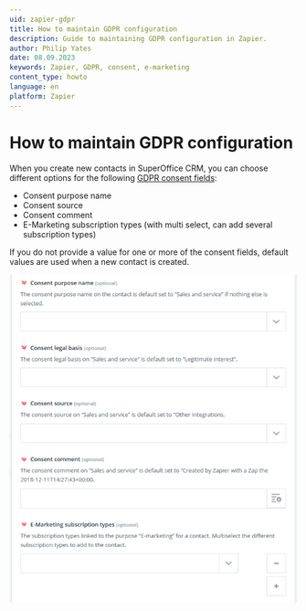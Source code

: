 ```yaml
---
uid: zapier-gdpr
title: How to maintain GDPR configuration
description: Guide to maintaining GDPR configuration in Zapier.
author: Philip Yates
date: 08.09.2023
keywords: Zapier, GDPR, consent, e-marketing
content_type: howto
language: en
platform: Zapier
---
```


# How to maintain GDPR configuration

When you create new contacts in SuperOffice CRM, you can choose different options for the following [GDPR consent fields][1]:

* Consent purpose name
* Consent source
* Consent comment
* E-Marketing subscription types (with multi select, can add several subscription types)

If you do not provide a value for one or more of the consent fields, default values are used when a new contact is created.

![Create new contact information -screenshot][img1]

<!-- Referenced links -->
[1]: ../../../security/privacy/index.md

<!-- Referenced images -->
[img1]: media/create-contact.png
